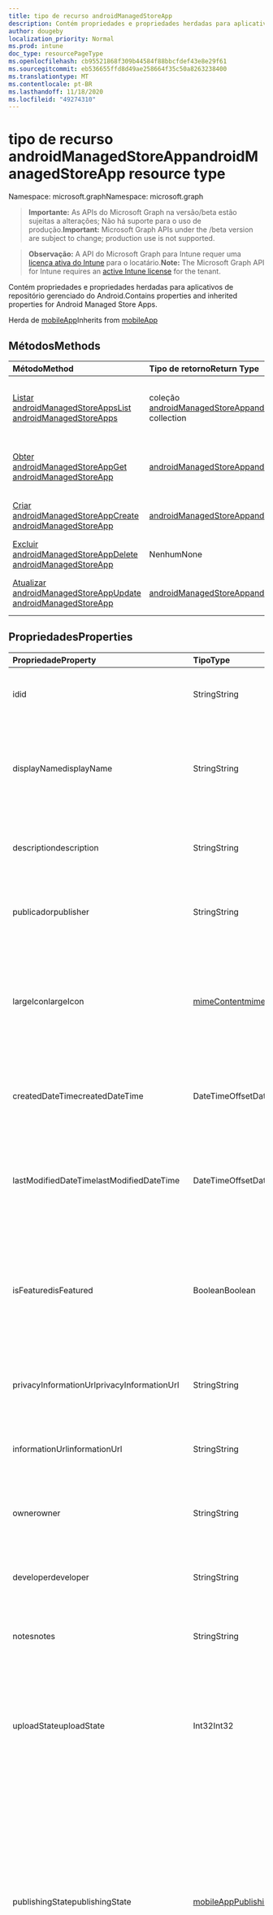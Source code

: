 ```yaml
---
title: tipo de recurso androidManagedStoreApp
description: Contém propriedades e propriedades herdadas para aplicativos de repositório gerenciado do Android.
author: dougeby
localization_priority: Normal
ms.prod: intune
doc_type: resourcePageType
ms.openlocfilehash: cb95521868f309b44584f88bbcfdef43e8e29f61
ms.sourcegitcommit: eb536655ffd8d49ae258664f35c50a8263238400
ms.translationtype: MT
ms.contentlocale: pt-BR
ms.lasthandoff: 11/18/2020
ms.locfileid: "49274310"
---
```

# <a name="androidmanagedstoreapp-resource-type"></a><span data-ttu-id="7545a-103">tipo de recurso androidManagedStoreApp</span><span class="sxs-lookup"><span data-stu-id="7545a-103">androidManagedStoreApp resource type</span></span>

<span data-ttu-id="7545a-104">Namespace: microsoft.graph</span><span class="sxs-lookup"><span data-stu-id="7545a-104">Namespace: microsoft.graph</span></span>

> <span data-ttu-id="7545a-105">**Importante:** As APIs do Microsoft Graph na versão/beta estão sujeitas a alterações; Não há suporte para o uso de produção.</span><span class="sxs-lookup"><span data-stu-id="7545a-105">**Important:** Microsoft Graph APIs under the /beta version are subject to change; production use is not supported.</span></span>

> <span data-ttu-id="7545a-106">**Observação:** A API do Microsoft Graph para Intune requer uma [licença ativa do Intune](https://go.microsoft.com/fwlink/?linkid=839381) para o locatário.</span><span class="sxs-lookup"><span data-stu-id="7545a-106">**Note:** The Microsoft Graph API for Intune requires an [active Intune license](https://go.microsoft.com/fwlink/?linkid=839381) for the tenant.</span></span>

<span data-ttu-id="7545a-107">Contém propriedades e propriedades herdadas para aplicativos de repositório gerenciado do Android.</span><span class="sxs-lookup"><span data-stu-id="7545a-107">Contains properties and inherited properties for Android Managed Store Apps.</span></span>


<span data-ttu-id="7545a-108">Herda de [mobileApp](../resources/intune-shared-mobileapp.md)</span><span class="sxs-lookup"><span data-stu-id="7545a-108">Inherits from [mobileApp](../resources/intune-shared-mobileapp.md)</span></span>

## <a name="methods"></a><span data-ttu-id="7545a-109">Métodos</span><span class="sxs-lookup"><span data-stu-id="7545a-109">Methods</span></span>
|<span data-ttu-id="7545a-110">Método</span><span class="sxs-lookup"><span data-stu-id="7545a-110">Method</span></span>|<span data-ttu-id="7545a-111">Tipo de retorno</span><span class="sxs-lookup"><span data-stu-id="7545a-111">Return Type</span></span>|<span data-ttu-id="7545a-112">Descrição</span><span class="sxs-lookup"><span data-stu-id="7545a-112">Description</span></span>|
|:---|:---|:---|
|[<span data-ttu-id="7545a-113">Listar androidManagedStoreApps</span><span class="sxs-lookup"><span data-stu-id="7545a-113">List androidManagedStoreApps</span></span>](../api/intune-apps-androidmanagedstoreapp-list.md)|<span data-ttu-id="7545a-114">coleção [androidManagedStoreApp](../resources/intune-apps-androidmanagedstoreapp.md)</span><span class="sxs-lookup"><span data-stu-id="7545a-114">[androidManagedStoreApp](../resources/intune-apps-androidmanagedstoreapp.md) collection</span></span>|<span data-ttu-id="7545a-115">Listar Propriedades e relações dos objetos [androidManagedStoreApp](../resources/intune-apps-androidmanagedstoreapp.md) .</span><span class="sxs-lookup"><span data-stu-id="7545a-115">List properties and relationships of the [androidManagedStoreApp](../resources/intune-apps-androidmanagedstoreapp.md) objects.</span></span>|
|[<span data-ttu-id="7545a-116">Obter androidManagedStoreApp</span><span class="sxs-lookup"><span data-stu-id="7545a-116">Get androidManagedStoreApp</span></span>](../api/intune-apps-androidmanagedstoreapp-get.md)|[<span data-ttu-id="7545a-117">androidManagedStoreApp</span><span class="sxs-lookup"><span data-stu-id="7545a-117">androidManagedStoreApp</span></span>](../resources/intune-apps-androidmanagedstoreapp.md)|<span data-ttu-id="7545a-118">Leia as propriedades e as relações do objeto [androidManagedStoreApp](../resources/intune-apps-androidmanagedstoreapp.md) .</span><span class="sxs-lookup"><span data-stu-id="7545a-118">Read properties and relationships of the [androidManagedStoreApp](../resources/intune-apps-androidmanagedstoreapp.md) object.</span></span>|
|[<span data-ttu-id="7545a-119">Criar androidManagedStoreApp</span><span class="sxs-lookup"><span data-stu-id="7545a-119">Create androidManagedStoreApp</span></span>](../api/intune-apps-androidmanagedstoreapp-create.md)|[<span data-ttu-id="7545a-120">androidManagedStoreApp</span><span class="sxs-lookup"><span data-stu-id="7545a-120">androidManagedStoreApp</span></span>](../resources/intune-apps-androidmanagedstoreapp.md)|<span data-ttu-id="7545a-121">Criar um novo objeto [androidManagedStoreApp](../resources/intune-apps-androidmanagedstoreapp.md) .</span><span class="sxs-lookup"><span data-stu-id="7545a-121">Create a new [androidManagedStoreApp](../resources/intune-apps-androidmanagedstoreapp.md) object.</span></span>|
|[<span data-ttu-id="7545a-122">Excluir androidManagedStoreApp</span><span class="sxs-lookup"><span data-stu-id="7545a-122">Delete androidManagedStoreApp</span></span>](../api/intune-apps-androidmanagedstoreapp-delete.md)|<span data-ttu-id="7545a-123">Nenhum</span><span class="sxs-lookup"><span data-stu-id="7545a-123">None</span></span>|<span data-ttu-id="7545a-124">Exclui [androidManagedStoreApp](../resources/intune-apps-androidmanagedstoreapp.md).</span><span class="sxs-lookup"><span data-stu-id="7545a-124">Deletes a [androidManagedStoreApp](../resources/intune-apps-androidmanagedstoreapp.md).</span></span>|
|[<span data-ttu-id="7545a-125">Atualizar androidManagedStoreApp</span><span class="sxs-lookup"><span data-stu-id="7545a-125">Update androidManagedStoreApp</span></span>](../api/intune-apps-androidmanagedstoreapp-update.md)|[<span data-ttu-id="7545a-126">androidManagedStoreApp</span><span class="sxs-lookup"><span data-stu-id="7545a-126">androidManagedStoreApp</span></span>](../resources/intune-apps-androidmanagedstoreapp.md)|<span data-ttu-id="7545a-127">Atualiza as propriedades de um objeto [androidManagedStoreApp](../resources/intune-apps-androidmanagedstoreapp.md) .</span><span class="sxs-lookup"><span data-stu-id="7545a-127">Update the properties of a [androidManagedStoreApp](../resources/intune-apps-androidmanagedstoreapp.md) object.</span></span>|

## <a name="properties"></a><span data-ttu-id="7545a-128">Propriedades</span><span class="sxs-lookup"><span data-stu-id="7545a-128">Properties</span></span>
|<span data-ttu-id="7545a-129">Propriedade</span><span class="sxs-lookup"><span data-stu-id="7545a-129">Property</span></span>|<span data-ttu-id="7545a-130">Tipo</span><span class="sxs-lookup"><span data-stu-id="7545a-130">Type</span></span>|<span data-ttu-id="7545a-131">Descrição</span><span class="sxs-lookup"><span data-stu-id="7545a-131">Description</span></span>|
|:---|:---|:---|
|<span data-ttu-id="7545a-132">id</span><span class="sxs-lookup"><span data-stu-id="7545a-132">id</span></span>|<span data-ttu-id="7545a-133">String</span><span class="sxs-lookup"><span data-stu-id="7545a-133">String</span></span>|<span data-ttu-id="7545a-134">Chave da entidade.</span><span class="sxs-lookup"><span data-stu-id="7545a-134">Key of the entity.</span></span> <span data-ttu-id="7545a-135">Herdado de [mobileApp](../resources/intune-shared-mobileapp.md)</span><span class="sxs-lookup"><span data-stu-id="7545a-135">Inherited from [mobileApp](../resources/intune-shared-mobileapp.md)</span></span>|
|<span data-ttu-id="7545a-136">displayName</span><span class="sxs-lookup"><span data-stu-id="7545a-136">displayName</span></span>|<span data-ttu-id="7545a-137">String</span><span class="sxs-lookup"><span data-stu-id="7545a-137">String</span></span>|<span data-ttu-id="7545a-138">O título do aplicativo importado ou definido pelo administrador.</span><span class="sxs-lookup"><span data-stu-id="7545a-138">The admin provided or imported title of the app.</span></span> <span data-ttu-id="7545a-139">Herdado de [mobileApp](../resources/intune-shared-mobileapp.md)</span><span class="sxs-lookup"><span data-stu-id="7545a-139">Inherited from [mobileApp](../resources/intune-shared-mobileapp.md)</span></span>|
|<span data-ttu-id="7545a-140">description</span><span class="sxs-lookup"><span data-stu-id="7545a-140">description</span></span>|<span data-ttu-id="7545a-141">String</span><span class="sxs-lookup"><span data-stu-id="7545a-141">String</span></span>|<span data-ttu-id="7545a-142">A descrição do aplicativo.</span><span class="sxs-lookup"><span data-stu-id="7545a-142">The description of the app.</span></span> <span data-ttu-id="7545a-143">Herdado de [mobileApp](../resources/intune-shared-mobileapp.md)</span><span class="sxs-lookup"><span data-stu-id="7545a-143">Inherited from [mobileApp](../resources/intune-shared-mobileapp.md)</span></span>|
|<span data-ttu-id="7545a-144">publicador</span><span class="sxs-lookup"><span data-stu-id="7545a-144">publisher</span></span>|<span data-ttu-id="7545a-145">String</span><span class="sxs-lookup"><span data-stu-id="7545a-145">String</span></span>|<span data-ttu-id="7545a-146">O publicador do aplicativo.</span><span class="sxs-lookup"><span data-stu-id="7545a-146">The publisher of the app.</span></span> <span data-ttu-id="7545a-147">Herdado de [mobileApp](../resources/intune-shared-mobileapp.md)</span><span class="sxs-lookup"><span data-stu-id="7545a-147">Inherited from [mobileApp](../resources/intune-shared-mobileapp.md)</span></span>|
|<span data-ttu-id="7545a-148">largeIcon</span><span class="sxs-lookup"><span data-stu-id="7545a-148">largeIcon</span></span>|[<span data-ttu-id="7545a-149">mimeContent</span><span class="sxs-lookup"><span data-stu-id="7545a-149">mimeContent</span></span>](../resources/intune-shared-mimecontent.md)|<span data-ttu-id="7545a-150">O ícone grande, a ser exibido nos detalhes do aplicativo e usado para o carregamento do ícone.</span><span class="sxs-lookup"><span data-stu-id="7545a-150">The large icon, to be displayed in the app details and used for upload of the icon.</span></span> <span data-ttu-id="7545a-151">Herdado de [mobileApp](../resources/intune-shared-mobileapp.md)</span><span class="sxs-lookup"><span data-stu-id="7545a-151">Inherited from [mobileApp](../resources/intune-shared-mobileapp.md)</span></span>|
|<span data-ttu-id="7545a-152">createdDateTime</span><span class="sxs-lookup"><span data-stu-id="7545a-152">createdDateTime</span></span>|<span data-ttu-id="7545a-153">DateTimeOffset</span><span class="sxs-lookup"><span data-stu-id="7545a-153">DateTimeOffset</span></span>|<span data-ttu-id="7545a-154">A data e a hora da criação do aplicativo.</span><span class="sxs-lookup"><span data-stu-id="7545a-154">The date and time the app was created.</span></span> <span data-ttu-id="7545a-155">Herdado de [mobileApp](../resources/intune-shared-mobileapp.md)</span><span class="sxs-lookup"><span data-stu-id="7545a-155">Inherited from [mobileApp](../resources/intune-shared-mobileapp.md)</span></span>|
|<span data-ttu-id="7545a-156">lastModifiedDateTime</span><span class="sxs-lookup"><span data-stu-id="7545a-156">lastModifiedDateTime</span></span>|<span data-ttu-id="7545a-157">DateTimeOffset</span><span class="sxs-lookup"><span data-stu-id="7545a-157">DateTimeOffset</span></span>|<span data-ttu-id="7545a-158">A data e a hora que o aplicativo foi modificado pela última vez.</span><span class="sxs-lookup"><span data-stu-id="7545a-158">The date and time the app was last modified.</span></span> <span data-ttu-id="7545a-159">Herdado de [mobileApp](../resources/intune-shared-mobileapp.md)</span><span class="sxs-lookup"><span data-stu-id="7545a-159">Inherited from [mobileApp](../resources/intune-shared-mobileapp.md)</span></span>|
|<span data-ttu-id="7545a-160">isFeatured</span><span class="sxs-lookup"><span data-stu-id="7545a-160">isFeatured</span></span>|<span data-ttu-id="7545a-161">Boolean</span><span class="sxs-lookup"><span data-stu-id="7545a-161">Boolean</span></span>|<span data-ttu-id="7545a-162">O valor que indica se o aplicativo está marcado como em destaque pelo administrador. Herdado de [mobileApp](../resources/intune-shared-mobileapp.md)</span><span class="sxs-lookup"><span data-stu-id="7545a-162">The value indicating whether the app is marked as featured by the admin. Inherited from [mobileApp](../resources/intune-shared-mobileapp.md)</span></span>|
|<span data-ttu-id="7545a-163">privacyInformationUrl</span><span class="sxs-lookup"><span data-stu-id="7545a-163">privacyInformationUrl</span></span>|<span data-ttu-id="7545a-164">String</span><span class="sxs-lookup"><span data-stu-id="7545a-164">String</span></span>|<span data-ttu-id="7545a-165">A URL da declaração de privacidade.</span><span class="sxs-lookup"><span data-stu-id="7545a-165">The privacy statement Url.</span></span> <span data-ttu-id="7545a-166">Herdado de [mobileApp](../resources/intune-shared-mobileapp.md)</span><span class="sxs-lookup"><span data-stu-id="7545a-166">Inherited from [mobileApp](../resources/intune-shared-mobileapp.md)</span></span>|
|<span data-ttu-id="7545a-167">informationUrl</span><span class="sxs-lookup"><span data-stu-id="7545a-167">informationUrl</span></span>|<span data-ttu-id="7545a-168">String</span><span class="sxs-lookup"><span data-stu-id="7545a-168">String</span></span>|<span data-ttu-id="7545a-169">A URL de informações adicionais.</span><span class="sxs-lookup"><span data-stu-id="7545a-169">The more information Url.</span></span> <span data-ttu-id="7545a-170">Herdado de [mobileApp](../resources/intune-shared-mobileapp.md)</span><span class="sxs-lookup"><span data-stu-id="7545a-170">Inherited from [mobileApp](../resources/intune-shared-mobileapp.md)</span></span>|
|<span data-ttu-id="7545a-171">owner</span><span class="sxs-lookup"><span data-stu-id="7545a-171">owner</span></span>|<span data-ttu-id="7545a-172">String</span><span class="sxs-lookup"><span data-stu-id="7545a-172">String</span></span>|<span data-ttu-id="7545a-173">O proprietário do conteúdo.</span><span class="sxs-lookup"><span data-stu-id="7545a-173">The owner of the app.</span></span> <span data-ttu-id="7545a-174">Herdado de [mobileApp](../resources/intune-shared-mobileapp.md)</span><span class="sxs-lookup"><span data-stu-id="7545a-174">Inherited from [mobileApp](../resources/intune-shared-mobileapp.md)</span></span>|
|<span data-ttu-id="7545a-175">developer</span><span class="sxs-lookup"><span data-stu-id="7545a-175">developer</span></span>|<span data-ttu-id="7545a-176">String</span><span class="sxs-lookup"><span data-stu-id="7545a-176">String</span></span>|<span data-ttu-id="7545a-177">O desenvolvedor do aplicativo.</span><span class="sxs-lookup"><span data-stu-id="7545a-177">The developer of the app.</span></span> <span data-ttu-id="7545a-178">Herdado de [mobileApp](../resources/intune-shared-mobileapp.md)</span><span class="sxs-lookup"><span data-stu-id="7545a-178">Inherited from [mobileApp](../resources/intune-shared-mobileapp.md)</span></span>|
|<span data-ttu-id="7545a-179">notes</span><span class="sxs-lookup"><span data-stu-id="7545a-179">notes</span></span>|<span data-ttu-id="7545a-180">String</span><span class="sxs-lookup"><span data-stu-id="7545a-180">String</span></span>|<span data-ttu-id="7545a-181">Anotações do aplicativo.</span><span class="sxs-lookup"><span data-stu-id="7545a-181">Notes for the app.</span></span> <span data-ttu-id="7545a-182">Herdado de [mobileApp](../resources/intune-shared-mobileapp.md)</span><span class="sxs-lookup"><span data-stu-id="7545a-182">Inherited from [mobileApp](../resources/intune-shared-mobileapp.md)</span></span>|
|<span data-ttu-id="7545a-183">uploadState</span><span class="sxs-lookup"><span data-stu-id="7545a-183">uploadState</span></span>|<span data-ttu-id="7545a-184">Int32</span><span class="sxs-lookup"><span data-stu-id="7545a-184">Int32</span></span>|<span data-ttu-id="7545a-185">O estado de upload.</span><span class="sxs-lookup"><span data-stu-id="7545a-185">The upload state.</span></span> <span data-ttu-id="7545a-186">Os valores possíveis são: 0- `Not Ready` , 1- `Ready` , 2- `Processing` .</span><span class="sxs-lookup"><span data-stu-id="7545a-186">Possible values are: 0 - `Not Ready`, 1 - `Ready`, 2 - `Processing`.</span></span> <span data-ttu-id="7545a-187">Herdado de [mobileApp](../resources/intune-shared-mobileapp.md)</span><span class="sxs-lookup"><span data-stu-id="7545a-187">Inherited from [mobileApp](../resources/intune-shared-mobileapp.md)</span></span>|
|<span data-ttu-id="7545a-188">publishingState</span><span class="sxs-lookup"><span data-stu-id="7545a-188">publishingState</span></span>|[<span data-ttu-id="7545a-189">mobileAppPublishingState</span><span class="sxs-lookup"><span data-stu-id="7545a-189">mobileAppPublishingState</span></span>](../resources/intune-apps-mobileapppublishingstate.md)|<span data-ttu-id="7545a-190">O estado de publicação do aplicativo.</span><span class="sxs-lookup"><span data-stu-id="7545a-190">The publishing state for the app.</span></span> <span data-ttu-id="7545a-191">O aplicativo não pode ser assinado, a menos que ele seja publicado.</span><span class="sxs-lookup"><span data-stu-id="7545a-191">The app cannot be assigned unless the app is published.</span></span> <span data-ttu-id="7545a-192">Herdado de [mobileApp](../resources/intune-shared-mobileapp.md).</span><span class="sxs-lookup"><span data-stu-id="7545a-192">Inherited from [mobileApp](../resources/intune-shared-mobileapp.md).</span></span> <span data-ttu-id="7545a-193">Os valores possíveis são: `notPublished`, `processing`, `published`.</span><span class="sxs-lookup"><span data-stu-id="7545a-193">Possible values are: `notPublished`, `processing`, `published`.</span></span>|
|<span data-ttu-id="7545a-194">isAssigned</span><span class="sxs-lookup"><span data-stu-id="7545a-194">isAssigned</span></span>|<span data-ttu-id="7545a-195">Boolean</span><span class="sxs-lookup"><span data-stu-id="7545a-195">Boolean</span></span>|<span data-ttu-id="7545a-196">O valor que indica se o aplicativo é atribuído a pelo menos um grupo.</span><span class="sxs-lookup"><span data-stu-id="7545a-196">The value indicating whether the app is assigned to at least one group.</span></span> <span data-ttu-id="7545a-197">Herdado de [mobileApp](../resources/intune-shared-mobileapp.md)</span><span class="sxs-lookup"><span data-stu-id="7545a-197">Inherited from [mobileApp](../resources/intune-shared-mobileapp.md)</span></span>|
|<span data-ttu-id="7545a-198">roleScopeTagIds</span><span class="sxs-lookup"><span data-stu-id="7545a-198">roleScopeTagIds</span></span>|<span data-ttu-id="7545a-199">Coleção de cadeias de caracteres</span><span class="sxs-lookup"><span data-stu-id="7545a-199">String collection</span></span>|<span data-ttu-id="7545a-200">Lista de IDs de marca de escopo para este aplicativo móvel.</span><span class="sxs-lookup"><span data-stu-id="7545a-200">List of scope tag ids for this mobile app.</span></span> <span data-ttu-id="7545a-201">Herdado de [mobileApp](../resources/intune-shared-mobileapp.md)</span><span class="sxs-lookup"><span data-stu-id="7545a-201">Inherited from [mobileApp](../resources/intune-shared-mobileapp.md)</span></span>|
|<span data-ttu-id="7545a-202">dependentAppCount</span><span class="sxs-lookup"><span data-stu-id="7545a-202">dependentAppCount</span></span>|<span data-ttu-id="7545a-203">Int32</span><span class="sxs-lookup"><span data-stu-id="7545a-203">Int32</span></span>|<span data-ttu-id="7545a-204">O número total de dependências do aplicativo filho.</span><span class="sxs-lookup"><span data-stu-id="7545a-204">The total number of dependencies the child app has.</span></span> <span data-ttu-id="7545a-205">Herdado de [mobileApp](../resources/intune-shared-mobileapp.md)</span><span class="sxs-lookup"><span data-stu-id="7545a-205">Inherited from [mobileApp](../resources/intune-shared-mobileapp.md)</span></span>|
|<span data-ttu-id="7545a-206">supersedingAppCount</span><span class="sxs-lookup"><span data-stu-id="7545a-206">supersedingAppCount</span></span>|<span data-ttu-id="7545a-207">Int32</span><span class="sxs-lookup"><span data-stu-id="7545a-207">Int32</span></span>|<span data-ttu-id="7545a-208">O número total de aplicativos que este aplicativo substitui direta ou indiretamente.</span><span class="sxs-lookup"><span data-stu-id="7545a-208">The total number of apps this app directly or indirectly supersedes.</span></span> <span data-ttu-id="7545a-209">Herdado de [mobileApp](../resources/intune-shared-mobileapp.md)</span><span class="sxs-lookup"><span data-stu-id="7545a-209">Inherited from [mobileApp](../resources/intune-shared-mobileapp.md)</span></span>|
|<span data-ttu-id="7545a-210">supersededAppCount</span><span class="sxs-lookup"><span data-stu-id="7545a-210">supersededAppCount</span></span>|<span data-ttu-id="7545a-211">Int32</span><span class="sxs-lookup"><span data-stu-id="7545a-211">Int32</span></span>|<span data-ttu-id="7545a-212">O número total de aplicativos que este aplicativo está substituindo direta ou indiretamente por.</span><span class="sxs-lookup"><span data-stu-id="7545a-212">The total number of apps this app is directly or indirectly superseded by.</span></span> <span data-ttu-id="7545a-213">Herdado de [mobileApp](../resources/intune-shared-mobileapp.md)</span><span class="sxs-lookup"><span data-stu-id="7545a-213">Inherited from [mobileApp](../resources/intune-shared-mobileapp.md)</span></span>|
|<span data-ttu-id="7545a-214">packageId</span><span class="sxs-lookup"><span data-stu-id="7545a-214">packageId</span></span>|<span data-ttu-id="7545a-215">String</span><span class="sxs-lookup"><span data-stu-id="7545a-215">String</span></span>|<span data-ttu-id="7545a-216">O identificador do pacote.</span><span class="sxs-lookup"><span data-stu-id="7545a-216">The package identifier.</span></span>|
|<span data-ttu-id="7545a-217">appIdentifier</span><span class="sxs-lookup"><span data-stu-id="7545a-217">appIdentifier</span></span>|<span data-ttu-id="7545a-218">String</span><span class="sxs-lookup"><span data-stu-id="7545a-218">String</span></span>|<span data-ttu-id="7545a-219">O Nome da Identidade.</span><span class="sxs-lookup"><span data-stu-id="7545a-219">The Identity Name.</span></span>|
|<span data-ttu-id="7545a-220">usedLicenseCount</span><span class="sxs-lookup"><span data-stu-id="7545a-220">usedLicenseCount</span></span>|<span data-ttu-id="7545a-221">Int32</span><span class="sxs-lookup"><span data-stu-id="7545a-221">Int32</span></span>|<span data-ttu-id="7545a-222">O número de aplicativos VPP em uso.</span><span class="sxs-lookup"><span data-stu-id="7545a-222">The number of VPP licenses in use.</span></span>|
|<span data-ttu-id="7545a-223">totalLicenseCount</span><span class="sxs-lookup"><span data-stu-id="7545a-223">totalLicenseCount</span></span>|<span data-ttu-id="7545a-224">Int32</span><span class="sxs-lookup"><span data-stu-id="7545a-224">Int32</span></span>|<span data-ttu-id="7545a-225">O número total de licenças VPP.</span><span class="sxs-lookup"><span data-stu-id="7545a-225">The total number of VPP licenses.</span></span>|
|<span data-ttu-id="7545a-226">appStoreUrl</span><span class="sxs-lookup"><span data-stu-id="7545a-226">appStoreUrl</span></span>|<span data-ttu-id="7545a-227">String</span><span class="sxs-lookup"><span data-stu-id="7545a-227">String</span></span>|<span data-ttu-id="7545a-228">A URL do aplicativo de reproduzir para o repositório de trabalho.</span><span class="sxs-lookup"><span data-stu-id="7545a-228">The Play for Work Store app URL.</span></span>|
|<span data-ttu-id="7545a-229">IsPrivate</span><span class="sxs-lookup"><span data-stu-id="7545a-229">isPrivate</span></span>|<span data-ttu-id="7545a-230">Booliano</span><span class="sxs-lookup"><span data-stu-id="7545a-230">Boolean</span></span>|<span data-ttu-id="7545a-231">Indica se o aplicativo está disponível somente para os usuários de uma empresa.</span><span class="sxs-lookup"><span data-stu-id="7545a-231">Indicates whether the app is only available to a given enterprise's users.</span></span>|
|<span data-ttu-id="7545a-232">isSystemApp</span><span class="sxs-lookup"><span data-stu-id="7545a-232">isSystemApp</span></span>|<span data-ttu-id="7545a-233">Booliano</span><span class="sxs-lookup"><span data-stu-id="7545a-233">Boolean</span></span>|<span data-ttu-id="7545a-234">Indica se o aplicativo é um aplicativo de sistema pré-instalado.</span><span class="sxs-lookup"><span data-stu-id="7545a-234">Indicates whether the app is a preinstalled system app.</span></span>|
|<span data-ttu-id="7545a-235">appTracks</span><span class="sxs-lookup"><span data-stu-id="7545a-235">appTracks</span></span>|<span data-ttu-id="7545a-236">coleção [androidManagedStoreAppTrack](../resources/intune-apps-androidmanagedstoreapptrack.md)</span><span class="sxs-lookup"><span data-stu-id="7545a-236">[androidManagedStoreAppTrack](../resources/intune-apps-androidmanagedstoreapptrack.md) collection</span></span>|<span data-ttu-id="7545a-237">As faixas que são visíveis para esta empresa.</span><span class="sxs-lookup"><span data-stu-id="7545a-237">The tracks that are visible to this enterprise.</span></span>|
|<span data-ttu-id="7545a-238">supportsOemConfig</span><span class="sxs-lookup"><span data-stu-id="7545a-238">supportsOemConfig</span></span>|<span data-ttu-id="7545a-239">Booliano</span><span class="sxs-lookup"><span data-stu-id="7545a-239">Boolean</span></span>|<span data-ttu-id="7545a-240">Se este aplicativo dá suporte à política OEMConfig.</span><span class="sxs-lookup"><span data-stu-id="7545a-240">Whether this app supports OEMConfig policy.</span></span>|

## <a name="relationships"></a><span data-ttu-id="7545a-241">Relações</span><span class="sxs-lookup"><span data-stu-id="7545a-241">Relationships</span></span>
|<span data-ttu-id="7545a-242">Relação</span><span class="sxs-lookup"><span data-stu-id="7545a-242">Relationship</span></span>|<span data-ttu-id="7545a-243">Tipo</span><span class="sxs-lookup"><span data-stu-id="7545a-243">Type</span></span>|<span data-ttu-id="7545a-244">Descrição</span><span class="sxs-lookup"><span data-stu-id="7545a-244">Description</span></span>|
|:---|:---|:---|
|<span data-ttu-id="7545a-245">categories</span><span class="sxs-lookup"><span data-stu-id="7545a-245">categories</span></span>|<span data-ttu-id="7545a-246">Coleção [mobileAppCategory](../resources/intune-apps-mobileappcategory.md)</span><span class="sxs-lookup"><span data-stu-id="7545a-246">[mobileAppCategory](../resources/intune-apps-mobileappcategory.md) collection</span></span>|<span data-ttu-id="7545a-247">A lista de categorias para este aplicativo.</span><span class="sxs-lookup"><span data-stu-id="7545a-247">The list of categories for this app.</span></span> <span data-ttu-id="7545a-248">Herdado de [mobileApp](../resources/intune-shared-mobileapp.md)</span><span class="sxs-lookup"><span data-stu-id="7545a-248">Inherited from [mobileApp](../resources/intune-shared-mobileapp.md)</span></span>|
|<span data-ttu-id="7545a-249">assignments</span><span class="sxs-lookup"><span data-stu-id="7545a-249">assignments</span></span>|<span data-ttu-id="7545a-250">Coleção [mobileAppAssignment](../resources/intune-apps-mobileappassignment.md)</span><span class="sxs-lookup"><span data-stu-id="7545a-250">[mobileAppAssignment](../resources/intune-apps-mobileappassignment.md) collection</span></span>|<span data-ttu-id="7545a-251">A lista de atribuições de grupo para esse aplicativo móvel.</span><span class="sxs-lookup"><span data-stu-id="7545a-251">The list of group assignments for this mobile app.</span></span> <span data-ttu-id="7545a-252">Herdado de [mobileApp](../resources/intune-shared-mobileapp.md)</span><span class="sxs-lookup"><span data-stu-id="7545a-252">Inherited from [mobileApp](../resources/intune-shared-mobileapp.md)</span></span>|
|<span data-ttu-id="7545a-253">installSummary</span><span class="sxs-lookup"><span data-stu-id="7545a-253">installSummary</span></span>|[<span data-ttu-id="7545a-254">mobileAppInstallSummary</span><span class="sxs-lookup"><span data-stu-id="7545a-254">mobileAppInstallSummary</span></span>](../resources/intune-apps-mobileappinstallsummary.md)|<span data-ttu-id="7545a-255">Resumo de instalação do aplicativo móvel.</span><span class="sxs-lookup"><span data-stu-id="7545a-255">Mobile App Install Summary.</span></span> <span data-ttu-id="7545a-256">Herdado de [mobileApp](../resources/intune-shared-mobileapp.md)</span><span class="sxs-lookup"><span data-stu-id="7545a-256">Inherited from [mobileApp](../resources/intune-shared-mobileapp.md)</span></span>|
|<span data-ttu-id="7545a-257">deviceStatuses</span><span class="sxs-lookup"><span data-stu-id="7545a-257">deviceStatuses</span></span>|<span data-ttu-id="7545a-258">coleção [mobileAppInstallStatus](../resources/intune-apps-mobileappinstallstatus.md)</span><span class="sxs-lookup"><span data-stu-id="7545a-258">[mobileAppInstallStatus](../resources/intune-apps-mobileappinstallstatus.md) collection</span></span>|<span data-ttu-id="7545a-259">A lista de Estados de instalação para este aplicativo móvel.</span><span class="sxs-lookup"><span data-stu-id="7545a-259">The list of installation states for this mobile app.</span></span> <span data-ttu-id="7545a-260">Herdado de [mobileApp](../resources/intune-shared-mobileapp.md)</span><span class="sxs-lookup"><span data-stu-id="7545a-260">Inherited from [mobileApp](../resources/intune-shared-mobileapp.md)</span></span>|
|<span data-ttu-id="7545a-261">userStatuses</span><span class="sxs-lookup"><span data-stu-id="7545a-261">userStatuses</span></span>|<span data-ttu-id="7545a-262">coleção [userAppInstallStatus](../resources/intune-apps-userappinstallstatus.md)</span><span class="sxs-lookup"><span data-stu-id="7545a-262">[userAppInstallStatus](../resources/intune-apps-userappinstallstatus.md) collection</span></span>|<span data-ttu-id="7545a-263">A lista de Estados de instalação para este aplicativo móvel.</span><span class="sxs-lookup"><span data-stu-id="7545a-263">The list of installation states for this mobile app.</span></span> <span data-ttu-id="7545a-264">Herdado de [mobileApp](../resources/intune-shared-mobileapp.md)</span><span class="sxs-lookup"><span data-stu-id="7545a-264">Inherited from [mobileApp](../resources/intune-shared-mobileapp.md)</span></span>|
|<span data-ttu-id="7545a-265">relações</span><span class="sxs-lookup"><span data-stu-id="7545a-265">relationships</span></span>|<span data-ttu-id="7545a-266">coleção [mobileAppRelationship](../resources/intune-apps-mobileapprelationship.md)</span><span class="sxs-lookup"><span data-stu-id="7545a-266">[mobileAppRelationship](../resources/intune-apps-mobileapprelationship.md) collection</span></span>|<span data-ttu-id="7545a-267">O conjunto de relações diretas para este aplicativo.</span><span class="sxs-lookup"><span data-stu-id="7545a-267">The set of direct relationships for this app.</span></span> <span data-ttu-id="7545a-268">Herdado de [mobileApp](../resources/intune-shared-mobileapp.md)</span><span class="sxs-lookup"><span data-stu-id="7545a-268">Inherited from [mobileApp](../resources/intune-shared-mobileapp.md)</span></span>|

## <a name="json-representation"></a><span data-ttu-id="7545a-269">Representação JSON</span><span class="sxs-lookup"><span data-stu-id="7545a-269">JSON Representation</span></span>
<span data-ttu-id="7545a-270">Veja a seguir uma representação JSON do recurso.</span><span class="sxs-lookup"><span data-stu-id="7545a-270">Here is a JSON representation of the resource.</span></span>
<!-- {
  "blockType": "resource",
  "keyProperty": "id",
  "@odata.type": "microsoft.graph.androidManagedStoreApp"
}
-->
``` json
{
  "@odata.type": "#microsoft.graph.androidManagedStoreApp",
  "id": "String (identifier)",
  "displayName": "String",
  "description": "String",
  "publisher": "String",
  "largeIcon": {
    "@odata.type": "microsoft.graph.mimeContent",
    "type": "String",
    "value": "binary"
  },
  "createdDateTime": "String (timestamp)",
  "lastModifiedDateTime": "String (timestamp)",
  "isFeatured": true,
  "privacyInformationUrl": "String",
  "informationUrl": "String",
  "owner": "String",
  "developer": "String",
  "notes": "String",
  "uploadState": 1024,
  "publishingState": "String",
  "isAssigned": true,
  "roleScopeTagIds": [
    "String"
  ],
  "dependentAppCount": 1024,
  "supersedingAppCount": 1024,
  "supersededAppCount": 1024,
  "packageId": "String",
  "appIdentifier": "String",
  "usedLicenseCount": 1024,
  "totalLicenseCount": 1024,
  "appStoreUrl": "String",
  "isPrivate": true,
  "isSystemApp": true,
  "appTracks": [
    {
      "@odata.type": "microsoft.graph.androidManagedStoreAppTrack",
      "trackId": "String",
      "trackAlias": "String"
    }
  ],
  "supportsOemConfig": true
}
```




